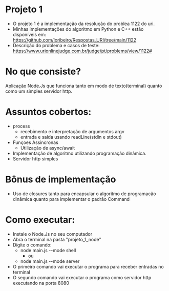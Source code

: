 # Projeto 1
  - O projeto 1 é a implementação da resolução do problea 1122 do uri.
  - Minhas implementações do algoritmo em Python e C++ estão disponíveis em: https://github.com/loribeiro/Respostas_URI/tree/main/1122
  - Descrição do problema e casos de teste: https://www.urionlinejudge.com.br/judge/pt/problems/view/1122#
# No que consiste?
  Aplicação Node.Js que funciona tanto em modo de texto(terminal) quanto como um simples servidor http.

# Assuntos cobertos:
  - process
    - recebimento e interpretação de argumentos argv
    - entrada e saída usando readLine(stdin e stdout)
  - Funçoes Assincronas
    - Utilização de async/await 
  - Implementação de algoritmo utilizando programação dinâmica.
  - Servidor http simples
  
# Bônus de implementação
  - Uso de closures tanto para encapsular o algoritmo de programacão dinâmica quanto para implementar o padrão Command

# Como executar:
   - Instale o Node.Js no seu computador
   - Abra o terminal na pasta "projeto_1_node"
   - Digite o comando: 
      - node main.js --mode shell 
        - ou
      - node main.js --mode server
   - O primeiro comando vai executar o programa para receber entradas no terminal
   - O segundo comando vai executar o programa como servidor http executando na porta 8080
